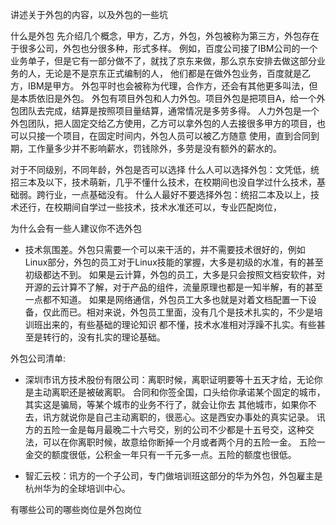 讲述关于外包的内容，以及外包的一些坑

什么是外包
先介绍几个概念，甲方，乙方，外包，外包被称为第三方，外包存在于很多公司，外包也分很多种，形式多样。
例如，百度公司接了IBM公司的一个业务单子，但是它有一部分做不了，就找了京东来做，那么京东安排去做这部分业务的人，无论是不是京东正式编制的人，
他们都是在做外包业务，百度就是乙方，IBM是甲方。
外包平时也会被称为代理，合作方，还会有其他更多叫法，但是本质依旧是外包。
外包有项目外包和人力外包。项目外包是把项目A，给一个外包团队去完成，结算是按照项目量结算，通常情况是多劳多得。
人力外包是一个外包团队，把人固定交给乙方使用，乙方可以拿外包的人去接很多甲方的项目，也可以只接一个项目，在固定时间内，外包人员可以被乙方随意
使用，直到合同到期，工作量多少并不影响薪水，罚钱除外，多劳是没有额外的薪水的。

对于不同级别，不同年龄，外包是否可以选择
什么人可以选择外包：文凭低，统招三本及以下，技术萌新，几乎不懂什么技术，在校期间也没自学过什么技术，基础弱。跨行业，一点基础没有。
什么人最好不要选择外包：统招二本及以上，技术还行，在校期间自学过一些技术，技术水准还可以，专业匹配岗位，


为什么会有一些人建议你不选外包
- 技术氛围差。外包只需要一个可以来干活的，并不需要技术很好的，例如Linux部分，外包的员工对于Linux技能的掌握，大多是初级的水准，有的甚至初级都达不到。
如果是云计算，外包的员工，大多是只会按照文档安软件，对开源的云计算不了解，对于产品的组件，流量原理也都是一知半解，有的甚至一点都不知道。
如果是网络通信，外包员工大多也就是对着文档配置一下设备，仅此而已。相对来说，外包员工里面，没有几个是技术扎实的，不少是培训班出来的，有些基础的理论知识
都不懂，技术水准相对浮躁不扎实。有些甚至是转行的，没有扎实的理论基础。



外包公司清单:
- 深圳市讯方技术股份有限公司：离职时候，离职证明要等十五天才给，无论你是主动离职还是被破离职。
合同和你签全国，口头给你承诺某个固定的城市，其实这是骗局，等某个城市的业务不行了，就会让你去
其他城市，如果你不去，讯方就说你是自己主动离职的，很恶心。这是西安办事处的真实记录。
讯方的五险一金是每月最晚二十六号交，别的公司不少都是十五号交，这种交法，可以在你离职时候，故意给你断掉一个月或者两个月的五险一金。
五险一金交的额度很低，公积金一年只有一千元多一点。五险的额度也很低。

- 智汇云校：讯方的一个子公司，专门做培训班这部分的华为外包，外包雇主是杭州华为的全球培训中心。



有哪些公司的哪些岗位是外包岗位

